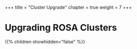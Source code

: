 +++
title = "Cluster Upgrade"
chapter = true
weight = 7
+++

# Upgrading ROSA Clusters

{{% children showhidden="false" %}}